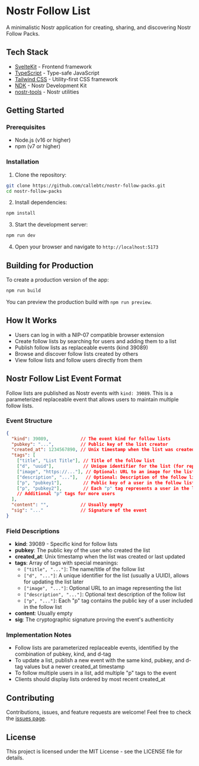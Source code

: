 # Nostr Follow List

A minimalistic Nostr application for creating, sharing, and discovering Nostr Follow Packs.

## Tech Stack

- [SvelteKit](https://kit.svelte.dev/) - Frontend framework
- [TypeScript](https://www.typescriptlang.org/) - Type-safe JavaScript
- [Tailwind CSS](https://tailwindcss.com/) - Utility-first CSS framework
- [NDK](https://github.com/nostr-dev-kit/ndk) - Nostr Development Kit
- [nostr-tools](https://github.com/nbd-wtf/nostr-tools) - Nostr utilities

## Getting Started

### Prerequisites

- Node.js (v16 or higher)
- npm (v7 or higher)

### Installation

1. Clone the repository:

```bash
git clone https://github.com/callebtc/nostr-follow-packs.git
cd nostr-follow-packs
```

2. Install dependencies:

```bash
npm install
```

3. Start the development server:

```bash
npm run dev
```

4. Open your browser and navigate to `http://localhost:5173`

## Building for Production

To create a production version of the app:

```bash
npm run build
```

You can preview the production build with `npm run preview`.

## How It Works

- Users can log in with a NIP-07 compatible browser extension
- Create follow lists by searching for users and adding them to a list
- Publish follow lists as replaceable events (kind 39089)
- Browse and discover follow lists created by others
- View follow lists and follow users directly from them

## Nostr Follow List Event Format

Follow lists are published as Nostr events with `kind: 39089`. This is a parameterized replaceable event that allows users to maintain multiple follow lists.

### Event Structure

```json
{
  "kind": 39089,            // The event kind for follow lists
  "pubkey": "...",          // Public key of the list creator
  "created_at": 1234567890, // Unix timestamp when the list was created/updated
  "tags": [
    ["title", "List Title"], // Title of the follow list
    ["d", "uuid"],           // Unique identifier for the list (for replaceability)
    ["image", "https://..."], // Optional: URL to an image for the list
    ["description", "..."],   // Optional: Description of the follow list
    ["p", "pubkey1"],        // Public key of a user in the follow list
    ["p", "pubkey2"],        // Each "p" tag represents a user in the list
    // Additional "p" tags for more users
  ],
  "content": "",            // Usually empty
  "sig": "..."              // Signature of the event
}
```

### Field Descriptions

- **kind**: 39089 - Specific kind for follow lists
- **pubkey**: The public key of the user who created the list
- **created_at**: Unix timestamp when the list was created or last updated
- **tags**: Array of tags with special meanings:
  - `["title", "..."]`: The name/title of the follow list
  - `["d", "..."]`: A unique identifier for the list (usually a UUID), allows for updating the list later
  - `["image", "..."]`: Optional URL to an image representing the list
  - `["description", "..."]`: Optional text description of the follow list
  - `["p", "..."]`: Each "p" tag contains the public key of a user included in the follow list
- **content**: Usually empty
- **sig**: The cryptographic signature proving the event's authenticity

### Implementation Notes

- Follow lists are parameterized replaceable events, identified by the combination of pubkey, kind, and d-tag
- To update a list, publish a new event with the same kind, pubkey, and d-tag values but a newer created_at timestamp
- To follow multiple users in a list, add multiple "p" tags to the event
- Clients should display lists ordered by most recent created_at

## Contributing

Contributions, issues, and feature requests are welcome! Feel free to check the [issues page](https://github.com/callebtc/nostr-follow-packs/issues).

## License

This project is licensed under the MIT License - see the LICENSE file for details.
